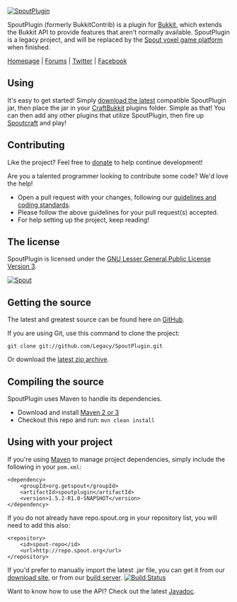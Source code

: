 [![SpoutPlugin][Project Logo]][Homepage]

SpoutPlugin (formerly BukkitContrib) is a plugin for [Bukkit](http://www.bukkit.org), which extends the Bukkit API to provide features that aren't normally available. SpoutPlugin is a legacy project, and will be replaced by the [Spout voxel game platform](https://github.com/SpoutDev/Spout) when finished. 

[Homepage] | [Forums] | [Twitter] | [Facebook]

## Using
It's easy to get started! Simply [download the latest][Download] compatible SpoutPlugin jar, then place the jar in your [CraftBukkit](http://dl.bukkit.org) plugins folder. Simple as that! You can then add any other plugins that utilize SpoutPlugin, then fire up [Spoutcraft](https://github.com/Legacy/Spoutcraft) and play!

## Contributing
Like the project? Feel free to [donate] to help continue development!

Are you a talented programmer looking to contribute some code? We'd love the help!
* Open a pull request with your changes, following our [guidelines and coding standards](http://spout.in/prguide).
* Please follow the above guidelines for your pull request(s) accepted.
* For help setting up the project, keep reading!

## The license
SpoutPlugin is licensed under the [GNU Lesser General Public License Version 3][License].

[![Spout][Company Logo]](http://www.spout.org)

## Getting the source
The latest and greatest source can be found here on [GitHub][Source].

If you are using Git, use this command to clone the project:

    git clone git://github.com/Legacy/SpoutPlugin.git

Or download the [latest zip archive][Download Source].

## Compiling the source
SpoutPlugin uses Maven to handle its dependencies.

* Download and install [Maven 2 or 3](http://maven.apache.org/download.html)  
* Checkout this repo and run: `mvn clean install`

## Using with your project
If you're using [Maven](http://maven.apache.org/download.html) to manage project dependencies, simply include the following in your `pom.xml`:

    <dependency>
        <groupId>org.getspout</groupId>
        <artifactId>spoutplugin</artifactId>
        <version>1.5.2-R1.0-SNAPSHOT</version>
    </dependency>

If you do not already have repo.spout.org in your repository list, you will need to add this also:

    <repository>
        <id>spout-repo</id>
        <url>http://repo.spout.org</url>
    </repository>

If you'd prefer to manually import the latest .jar file, you can get it from our [download site][Download], or from our [build server][Builds]. [![Build Status][Build Icon]][Builds]

Want to know how to use the API? Check out the latest [Javadoc].

[Project Logo]: http://cdn.spout.org/spoutplugin-github.png
[Company Logo]: http://cdn.spout.org/spout-github.png
[Homepage]: http://www.spout.org
[Forums]: http://forums.spout.org
[License]: http://www.gnu.org/licenses/lgpl.html
[Source]: https://github.com/Legacy/SpoutPlugin
[Download]: http://get.spout.org/dev/spoutplugin.jar
[Download Source]: https://github.com/Legacy/SpoutPlugin/archive/master.zip
[Builds]: http://build.spout.org/job/SpoutPlugin
[Build Icon]: http://build.spout.org/job/SpoutPlugin/badge/icon
[Javadoc]: http://jd.spout.org/legacy
[Issues]: http://issues.spout.org/browse/LEGACY
[Twitter]: http://spout.in/twitter
[Facebook]: http://spout.in/facebook
[Donate]: http://spout.in/donate
